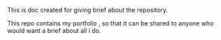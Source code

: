 This is doc created for giving brief about the repository.

This repo contains my portfolio , so that it can be shared to anyone who would want a brief about all i do.
